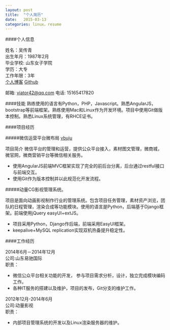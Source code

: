 ```yaml
---
layout: post
title:  "个人简历"
date:   2015-03-13
categories: linux，resume
---
```


####个人信息

姓名：吴传青    
出生年月：1987年2月    
毕业学校: 山东女子学院    
学历：大专    
工作年限：3年    
[个人博客](http://viator42.github.io/)
[Github](https://github.com/viator42)

邮箱: <viator42@qq.com>
电话: 15165417820

####技能
熟练使用的语言有Python，PHP，Javascript。熟悉AngularJS，bootstrap等前端框架。熟练使用Mac和Linux作为开发环境。项目中使用Git做版本控制。熟悉Linux系统管理，有RHCE证书。

####项目经历

#####微信运营平台微布局 [vbuju](http://vbuju.com)

项目简介
微信平台的管理和运营，提供公众平台接入，素材图文管理，微商城，微官网，微商营销平台等微信相关服务。

- 使用AngularJS前端MVC框架实现了完全的前后台分离，后台通过restful接口与前端交互。
- 使用Git作为版本控制并以此规范化开发流程。

#####动量CG影视管理系统。

项目是面向动画影视制作行业的管理系统。包含项目任务管理，素材资产浏览，团队的日程管理，渲染合成等功能模块。使用的语言是Python，后端基于Django框架。前端使用jQuery easyUI+extJS。

- 项目采用Python，Django作后端，前端采用EasyUI框架。
- keepalive+MySQL replication实现双机热备提升稳定性。

####工作经历

2014年6月－2014年12月    
公司:山东易驰国际    
职责：

- 微信公众平台相关功能的开发， 参与项目需求分析，设计，独立完成模块编码工作。
- 各种IT服务的搭建以及维护，项目的发布，Git分支的维护工作。

2012年12月-2014年6月    
公司:动量影视    
职责：

- 内部项目管理系统的开发以及Linux渲染服务器的维护。